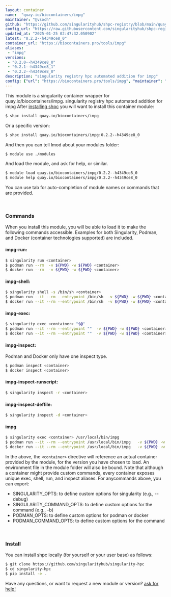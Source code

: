 ```yaml
---
layout: container
name:  "quay.io/biocontainers/impg"
maintainer: "@vsoch"
github: "https://github.com/singularityhub/shpc-registry/blob/main/quay.io/biocontainers/impg/container.yaml"
config_url: "https://raw.githubusercontent.com/singularityhub/shpc-registry/main/quay.io/biocontainers/impg/container.yaml"
updated_at: "2025-01-25 02:47:32.050902"
latest: "0.2.2--h4349ce8_0"
container_url: "https://biocontainers.pro/tools/impg"
aliases:
 - "impg"
versions:
 - "0.2.0--h4349ce8_0"
 - "0.2.1--h4349ce8_1"
 - "0.2.2--h4349ce8_0"
description: "singularity registry hpc automated addition for impg"
config: {"url": "https://biocontainers.pro/tools/impg", "maintainer": "@vsoch", "description": "singularity registry hpc automated addition for impg", "latest": {"0.2.2--h4349ce8_0": "sha256:4c19a6002e7cc5b66d61b7bcabff34cfc890662c96ea3be9fb0372eca0854609"}, "tags": {"0.2.0--h4349ce8_0": "sha256:6cdafc0ab3c61e21416922011fd5a3a0a4c1d747503bacd3d9f70e6fa99b02ae", "0.2.1--h4349ce8_1": "sha256:45a731507d9680cac61e31f33d479310148c8d3e1e4bc4393e38af3a2f715536", "0.2.2--h4349ce8_0": "sha256:4c19a6002e7cc5b66d61b7bcabff34cfc890662c96ea3be9fb0372eca0854609"}, "docker": "quay.io/biocontainers/impg", "aliases": {"impg": "/usr/local/bin/impg"}}
---
```


This module is a singularity container wrapper for quay.io/biocontainers/impg.
singularity registry hpc automated addition for impg
After [installing shpc](#install) you will want to install this container module:


```bash
$ shpc install quay.io/biocontainers/impg
```

Or a specific version:

```bash
$ shpc install quay.io/biocontainers/impg:0.2.2--h4349ce8_0
```

And then you can tell lmod about your modules folder:

```bash
$ module use ./modules
```

And load the module, and ask for help, or similar.

```bash
$ module load quay.io/biocontainers/impg/0.2.2--h4349ce8_0
$ module help quay.io/biocontainers/impg/0.2.2--h4349ce8_0
```

You can use tab for auto-completion of module names or commands that are provided.

<br>

### Commands

When you install this module, you will be able to load it to make the following commands accessible.
Examples for both Singularity, Podman, and Docker (container technologies supported) are included.

#### impg-run:

```bash
$ singularity run <container>
$ podman run --rm  -v ${PWD} -w ${PWD} <container>
$ docker run --rm  -v ${PWD} -w ${PWD} <container>
```

#### impg-shell:

```bash
$ singularity shell -s /bin/sh <container>
$ podman run --it --rm --entrypoint /bin/sh  -v ${PWD} -w ${PWD} <container>
$ docker run --it --rm --entrypoint /bin/sh  -v ${PWD} -w ${PWD} <container>
```

#### impg-exec:

```bash
$ singularity exec <container> "$@"
$ podman run --it --rm --entrypoint ""  -v ${PWD} -w ${PWD} <container> "$@"
$ docker run --it --rm --entrypoint ""  -v ${PWD} -w ${PWD} <container> "$@"
```

#### impg-inspect:

Podman and Docker only have one inspect type.

```bash
$ podman inspect <container>
$ docker inspect <container>
```

#### impg-inspect-runscript:

```bash
$ singularity inspect -r <container>
```

#### impg-inspect-deffile:

```bash
$ singularity inspect -d <container>
```


#### impg

```bash
$ singularity exec <container> /usr/local/bin/impg
$ podman run --it --rm --entrypoint /usr/local/bin/impg   -v ${PWD} -w ${PWD} <container> -c " $@"
$ docker run --it --rm --entrypoint /usr/local/bin/impg   -v ${PWD} -w ${PWD} <container> -c " $@"
```



In the above, the `<container>` directive will reference an actual container provided
by the module, for the version you have chosen to load. An environment file in the
module folder will also be bound. Note that although a container
might provide custom commands, every container exposes unique exec, shell, run, and
inspect aliases. For anycommands above, you can export:

 - SINGULARITY_OPTS: to define custom options for singularity (e.g., --debug)
 - SINGULARITY_COMMAND_OPTS: to define custom options for the command (e.g., -b)
 - PODMAN_OPTS: to define custom options for podman or docker
 - PODMAN_COMMAND_OPTS: to define custom options for the command

<br>

### Install

You can install shpc locally (for yourself or your user base) as follows:

```bash
$ git clone https://github.com/singularityhub/singularity-hpc
$ cd singularity-hpc
$ pip install -e .
```

Have any questions, or want to request a new module or version? [ask for help!](https://github.com/singularityhub/singularity-hpc/issues)